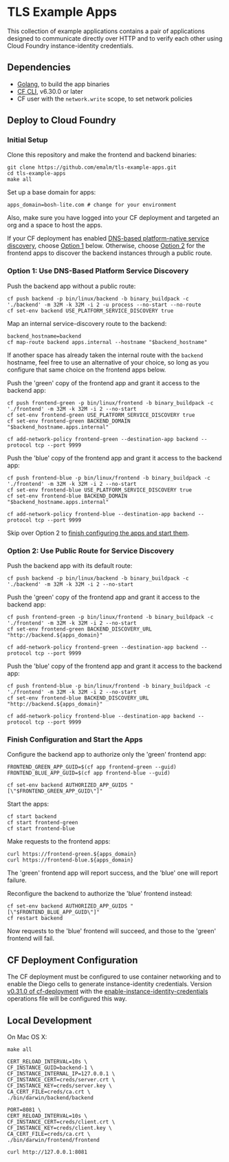 # TLS Example Apps

This collection of example applications contains a pair of applications designed to communicate directly over HTTP and to verify each other using Cloud Foundry instance-identity credentials.


## Dependencies

- [Golang](https://golang.org/dl/), to build the app binaries
- [CF CLI](https://github.com/cloudfoundry/cli/releases), v6.30.0 or later
- CF user with the `network.write` scope, to set network policies


## Deploy to Cloud Foundry

### Initial Setup

Clone this repository and make the frontend and backend binaries:

```
git clone https://github.com/emalm/tls-example-apps.git
cd tls-example-apps
make all
```

Set up a base domain for apps:

```
apps_domain=bosh-lite.com # change for your environment
```

Also, make sure you have logged into your CF deployment and targeted an org and a space to host the apps.

If your CF deployment has enabled [DNS-based platform-native service discovery](https://github.com/cloudfoundry/cf-app-sd-release), choose [Option 1](#option-1-dns-service-discovery) below. Otherwise, choose [Option 2](#option-2-public-service-discovery) for the frontend apps to discover the backend instances through a public route.

### <a name="option-1-dns-service-discovery"></a>Option 1: Use DNS-Based Platform Service Discovery

Push the backend app without a public route:

```
cf push backend -p bin/linux/backend -b binary_buildpack -c './backend' -m 32M -k 32M -i 2 -u process --no-start --no-route
cf set-env backend USE_PLATFORM_SERVICE_DISCOVERY true
```

Map an internal service-discovery route to the backend:

```
backend_hostname=backend
cf map-route backend apps.internal --hostname "$backend_hostname"
```

If another space has already taken the internal route with the `backend` hostname, feel free to use an alternative of your choice, so long as you configure that same choice on the frontend apps below.

Push the 'green' copy of the frontend app and grant it access to the backend app:

```
cf push frontend-green -p bin/linux/frontend -b binary_buildpack -c './frontend' -m 32M -k 32M -i 2 --no-start
cf set-env frontend-green USE_PLATFORM_SERVICE_DISCOVERY true
cf set-env frontend-green BACKEND_DOMAIN "$backend_hostname.apps.internal"

cf add-network-policy frontend-green --destination-app backend --protocol tcp --port 9999
```

Push the 'blue' copy of the frontend app and grant it access to the backend app:

```
cf push frontend-blue -p bin/linux/frontend -b binary_buildpack -c './frontend' -m 32M -k 32M -i 2 --no-start
cf set-env frontend-blue USE_PLATFORM_SERVICE_DISCOVERY true
cf set-env frontend-blue BACKEND_DOMAIN "$backend_hostname.apps.internal"

cf add-network-policy frontend-blue --destination-app backend --protocol tcp --port 9999
```

Skip over Option 2 to [finish configuring the apps and start them](#start-apps).

### <a name="option-2-public-service-discovery"></a>Option 2: Use Public Route for Service Discovery

Push the backend app with its default route:

```
cf push backend -p bin/linux/backend -b binary_buildpack -c './backend' -m 32M -k 32M -i 2 --no-start
```

Push the 'green' copy of the frontend app and grant it access to the backend app:

```
cf push frontend-green -p bin/linux/frontend -b binary_buildpack -c './frontend' -m 32M -k 32M -i 2 --no-start
cf set-env frontend-green BACKEND_DISCOVERY_URL "http://backend.${apps_domain}"

cf add-network-policy frontend-green --destination-app backend --protocol tcp --port 9999
```

Push the 'blue' copy of the frontend app and grant it access to the backend app:

```
cf push frontend-blue -p bin/linux/frontend -b binary_buildpack -c './frontend' -m 32M -k 32M -i 2 --no-start
cf set-env frontend-blue BACKEND_DISCOVERY_URL "http://backend.${apps_domain}"

cf add-network-policy frontend-blue --destination-app backend --protocol tcp --port 9999
```


### <a name="start-apps"></a>Finish Configuration and Start the Apps

Configure the backend app to authorize only the 'green' frontend app:

```
FRONTEND_GREEN_APP_GUID=$(cf app frontend-green --guid)
FRONTEND_BLUE_APP_GUID=$(cf app frontend-blue --guid)

cf set-env backend AUTHORIZED_APP_GUIDS "[\"$FRONTEND_GREEN_APP_GUID\"]"
```

Start the apps:

```
cf start backend
cf start frontend-green
cf start frontend-blue
```

Make requests to the frontend apps:

```
curl https://frontend-green.${apps_domain}
curl https://frontend-blue.${apps_domain}
```

The 'green' frontend app will report success, and the 'blue' one will report failure.

Reconfigure the backend to authorize the 'blue' frontend instead:

```
cf set-env backend AUTHORIZED_APP_GUIDS "[\"$FRONTEND_BLUE_APP_GUID\"]"
cf restart backend
```

Now requests to the 'blue' frontend will succeed, and those to the 'green' frontend will fail.


## CF Deployment Configuration

The CF deployment must be configured to use container networking and to enable the Diego cells to generate instance-identity credentials. Version [v0.31.0 of cf-deployment](https://github.com/cloudfoundry/cf-deployment/tree/v0.31.0) with the [enable-instance-identity-credentials](https://github.com/cloudfoundry/cf-deployment/blob/v0.31.0/operations/experimental/enable-instance-identity-credentials.yml) operations file will be configured this way.


## Local Development

On Mac OS X:

```
make all

CERT_RELOAD_INTERVAL=10s \
CF_INSTANCE_GUID=backend-1 \
CF_INSTANCE_INTERNAL_IP=127.0.0.1 \
CF_INSTANCE_CERT=creds/server.crt \
CF_INSTANCE_KEY=creds/server.key \
CA_CERT_FILE=creds/ca.crt \
./bin/darwin/backend/backend

PORT=8081 \
CERT_RELOAD_INTERVAL=10s \
CF_INSTANCE_CERT=creds/client.crt \
CF_INSTANCE_KEY=creds/client.key \
CA_CERT_FILE=creds/ca.crt \
./bin/darwin/frontend/frontend

curl http://127.0.0.1:8081
```
